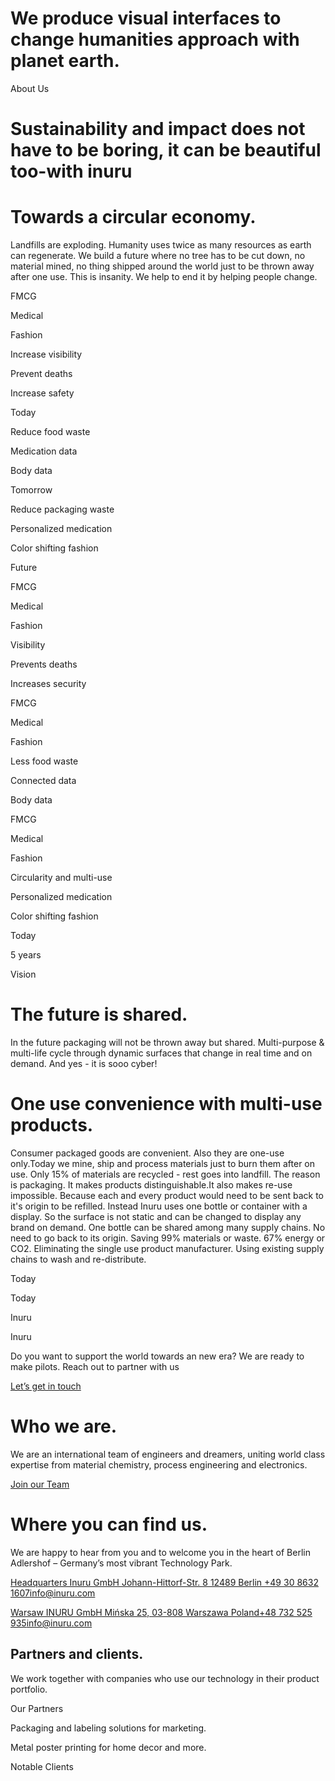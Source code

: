 We produce visual interfaces to change
humanities approach with planet earth.
==========

About Us

Sustainability and
impact does not have to be boring, it can be beautiful too-with inuru
==========

Towards a circular economy.
==========

Landfills are exploding. Humanity uses twice as many resources as earth can regenerate. We build a future where no tree has to be cut down, no material mined, no thing shipped around the world just to be thrown away after one use. This is insanity. We help to end it by helping people change.

FMCG

Medical

Fashion

Increase visibility

Prevent deaths

Increase safety

Today

Reduce food waste

Medication data

Body data

Tomorrow

Reduce packaging waste

Personalized medication

Color shifting fashion

Future

FMCG

Medical

Fashion

Visibility

Prevents deaths

Increases security

FMCG

Medical

Fashion

Less food waste

Connected data

Body data

FMCG

Medical

Fashion

Circularity and multi-use

Personalized medication

Color shifting fashion

Today

5 years

Vision

The future is shared.
==========

In the future packaging will not be thrown away but shared. Multi-purpose & multi-life cycle through dynamic surfaces that change in real time and on demand. And yes - it is sooo cyber!

One use convenience
with multi-use products.
==========

Consumer packaged goods are convenient. Also they are one-use only.Today we mine, ship and process materials just to burn them after on use. Only 15% of materials are recycled - rest goes into landfill. The reason is packaging. It makes products distinguishable.It also makes re-use impossible. Because each and every product would need to be sent back to it's origin to be refilled. Instead Inuru uses one bottle or container with a display. So the surface is not static and can be changed to display any brand on demand. One bottle can be shared among many supply chains. No need to go back to its origin. Saving 99% materials or waste. 67% energy or CO2. Eliminating the single use product manufacturer. Using existing supply chains to wash and re-distribute.

Today

Today

Inuru

Inuru

Do you want to support the world
towards an new era? We are ready to make pilots. Reach out to partner with us

[Let’s get in touch](/about/contact)

Who we are.
==========

We are an international team of engineers and dreamers, uniting world class expertise from material chemistry, process engineering and electronics.

[Join our Team](/about/jobs)

Where you can find us.
==========

We are happy to hear from you and to welcome you in the
heart of Berlin Adlershof – Germany’s most vibrant Technology Park.

[Headquarters Inuru GmbH ‍Johann-Hittorf-Str. 8 12489 Berlin \+49 30 8632 1607](https://www.google.com/maps/place/Inuru/@52.4313526,13.5214978,17z/data=!3m2!4b1!5s0x47a8493b32052a17:0xae8811380b10bc44!4m5!3m4!1s0x47a8462352996a8d:0x6438c312968ff933!8m2!3d52.4313493!4d13.5236865)[info@inuru.com](mailto:info@inuru.com?subject=Information)

[Warsaw INURU GmbH Mińska 25, 03-808 Warszawa Poland](https://www.google.com/maps/place/%C5%BBelazna+59,+00-848+Warszawa,+Poland/@52.2339508,20.9892896,17z/data=!4m9!1m2!2m1!1sInuru+Poland+Sp.+z+o.o.Zelazna+59A00-848+Warsaw!3m5!1s0x471ecc85bc000d9b:0xe0d4b31b75b6cfb6!8m2!3d52.2339361!4d20.9909302!15sCi9JbnVydSBQb2xhbmQgU3AuIHogby5vLlplbGF6bmEgNTlBMDAtODQ4IFdhcnNhd5IBEGdlb2NvZGVkX2FkZHJlc3PgAQA)[+48 732 525 935](tel:+48732525935)[info@inuru.com](mailto:info@inuru.com?subject=Information)

Partners and clients.
----------

We work together with companies who use our technology in their product portfolio.

Our Partners

Packaging and labeling solutions for marketing.

Metal poster printing for home decor and more.

Notable Clients
